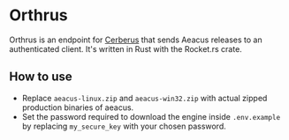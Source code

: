 # Orthrus

Orthrus is an endpoint for [Cerberus](https://github.com/elysium-suite/cerberus) that sends Aeacus releases to an authenticated client. It's written in Rust with the Rocket.rs crate.

## How to use

- Replace `aeacus-linux.zip` and `aeacus-win32.zip` with actual zipped production binaries of aeacus.
- Set the password required to download the engine inside `.env.example` by replacing `my_secure_key` with your chosen password.
